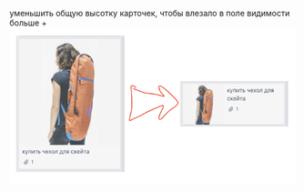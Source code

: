 уменьшить общую высотку карточек, чтобы влезало в поле видимости больше +  
![](.README_images/trello.com-minify-height-for-card-with-high-image.png)
